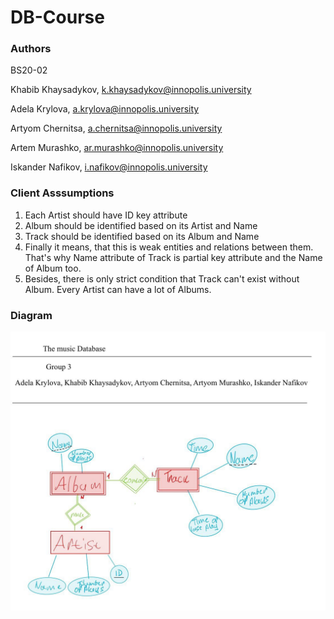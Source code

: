# DB-Course

### Authors
BS20-02

Khabib Khaysadykov, k.khaysadykov@innopolis.university

Adela Krylova, a.krylova@innopolis.university

Artyom Chernitsa, a.chernitsa@innopolis.university

Artem Murashko, ar.murashko@innopolis.university

Iskander Nafikov, i.nafikov@innopolis.university

### Client Asssumptions
1. Each Artist should have ID key attribute
2. Album should be identified based on its Artist and Name
3. Track should be identified based on its Album and Name
4. Finally it means, that this is weak entities and relations between them. That's why Name attribute of Track is partial key attribute and the Name of Album too.
5. Besides, there is only strict condition that Track can't exist without Album. Every Artist can have a lot of Albums.

### Diagram
![alt text](./diagram.jpg)
